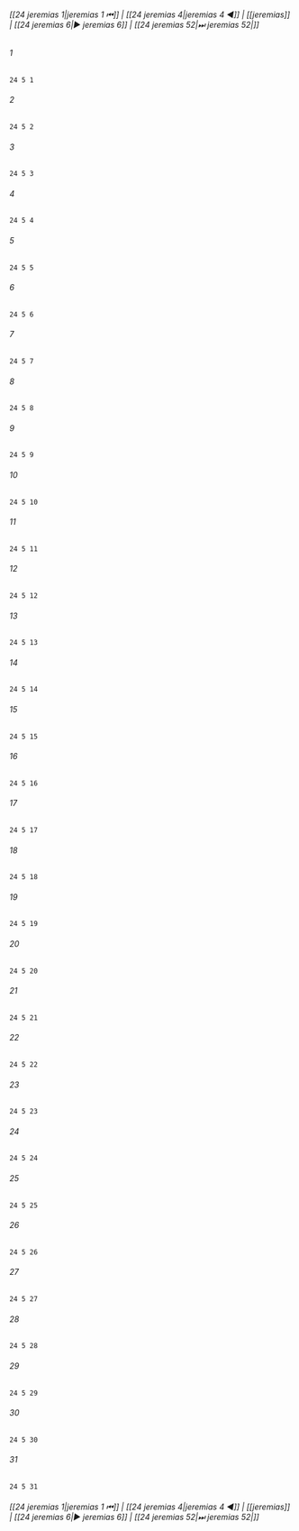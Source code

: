
###### [[24 jeremias 1|jeremias 1 ⏮]] | [[24 jeremias 4|jeremias 4 ◀]] | [[jeremias]] | [[24 jeremias 6|▶ jeremias 6]] | [[24 jeremias 52|⏭ jeremias 52|]]

###### 1
``` verse
24 5 1 
```
###### 2
``` verse
24 5 2 
```
###### 3
``` verse
24 5 3 
```
###### 4
``` verse
24 5 4 
```
###### 5
``` verse
24 5 5 
```
###### 6
``` verse
24 5 6 
```
###### 7
``` verse
24 5 7 
```
###### 8
``` verse
24 5 8 
```
###### 9
``` verse
24 5 9 
```
###### 10
``` verse
24 5 10 
```
###### 11
``` verse
24 5 11 
```
###### 12
``` verse
24 5 12 
```
###### 13
``` verse
24 5 13 
```
###### 14
``` verse
24 5 14 
```
###### 15
``` verse
24 5 15 
```
###### 16
``` verse
24 5 16 
```
###### 17
``` verse
24 5 17 
```
###### 18
``` verse
24 5 18 
```
###### 19
``` verse
24 5 19 
```
###### 20
``` verse
24 5 20 
```
###### 21
``` verse
24 5 21 
```
###### 22
``` verse
24 5 22 
```
###### 23
``` verse
24 5 23 
```
###### 24
``` verse
24 5 24 
```
###### 25
``` verse
24 5 25 
```
###### 26
``` verse
24 5 26 
```
###### 27
``` verse
24 5 27 
```
###### 28
``` verse
24 5 28 
```
###### 29
``` verse
24 5 29 
```
###### 30
``` verse
24 5 30 
```
###### 31
``` verse
24 5 31 
```

###### [[24 jeremias 1|jeremias 1 ⏮]] | [[24 jeremias 4|jeremias 4 ◀]] | [[jeremias]] | [[24 jeremias 6|▶ jeremias 6]] | [[24 jeremias 52|⏭ jeremias 52|]]

